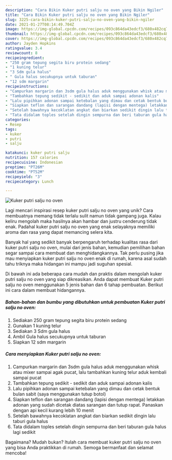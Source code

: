 ```yaml
---
description: "Cara Bikin Kuker putri salju no oven yang Bikin Ngiler"
title: "Cara Bikin Kuker putri salju no oven yang Bikin Ngiler"
slug: 3225-cara-bikin-kuker-putri-salju-no-oven-yang-bikin-ngiler
date: 2021-01-27T08:14:49.704Z
image: https://img-global.cpcdn.com/recipes/093c864da43edcf3/680x482cq70/kuker-putri-salju-no-oven-foto-resep-utama.jpg
thumbnail: https://img-global.cpcdn.com/recipes/093c864da43edcf3/680x482cq70/kuker-putri-salju-no-oven-foto-resep-utama.jpg
cover: https://img-global.cpcdn.com/recipes/093c864da43edcf3/680x482cq70/kuker-putri-salju-no-oven-foto-resep-utama.jpg
author: Jayden Hopkins
ratingvalue: 3.4
reviewcount: 8
recipeingredient:
- "250 gram tepung segita biru protein sedang"
- "1 kuning telur"
- "3 Sdm gula halus"
- " Gula halus secukupnya untuk taburan"
- "12 sdm margarin"
recipeinstructions:
- "Campurkan margarin dan 3sdm gula halus aduk menggunakan whisk atau mixer sampai agak pucat, lalu tambahkan kuning telur aduk kembali sampai pucat"
- "Tambahkan tepung sedikit - sedikit dan aduk sampai adonan kalis"
- "Lalu pipihkan adonan sampai ketebalan yang dimau dan cetak bentuk bulan sabit (saya menggunakan tutup botol)"
- "Siapkan teflon dan sarangan dandang (lapisi dengan mentega) letakkan adonan yang sudah dicetak diatas sarangan dan tutup rapat. Panaskan dengan api kecil kurang lebih 10 menit"
- "Setelah bawahnya kecoklatan angkat dan biarkan sedikit dingin lalu taburi gula halus"
- "Tata didalam toples setelah dingin sempurna dan beri taburan gula halus lagi sedikit"
categories:
- Resep
tags:
- kuker
- putri
- salju

katakunci: kuker putri salju 
nutrition: 157 calories
recipecuisine: Indonesian
preptime: "PT26M"
cooktime: "PT52M"
recipeyield: "3"
recipecategory: Lunch

---
```



![Kuker putri salju no oven](https://img-global.cpcdn.com/recipes/093c864da43edcf3/680x482cq70/kuker-putri-salju-no-oven-foto-resep-utama.jpg)

Lagi mencari inspirasi resep kuker putri salju no oven yang unik? Cara membuatnya memang tidak terlalu sulit namun tidak gampang juga. Kalau keliru mengolah maka hasilnya akan hambar dan justru cenderung tidak enak. Padahal kuker putri salju no oven yang enak selayaknya memiliki aroma dan rasa yang dapat memancing selera kita.



Banyak hal yang sedikit banyak berpengaruh terhadap kualitas rasa dari kuker putri salju no oven, mulai dari jenis bahan, kemudian pemilihan bahan segar sampai cara membuat dan menghidangkannya. Tak perlu pusing jika mau menyiapkan kuker putri salju no oven enak di rumah, karena asal sudah tahu triknya maka hidangan ini mampu jadi suguhan spesial.


Di bawah ini ada beberapa cara mudah dan praktis dalam mengolah kuker putri salju no oven yang siap dikreasikan. Anda dapat membuat Kuker putri salju no oven menggunakan 5 jenis bahan dan 6 tahap pembuatan. Berikut ini cara dalam membuat hidangannya.

<!--inarticleads1-->

##### Bahan-bahan dan bumbu yang dibutuhkan untuk pembuatan Kuker putri salju no oven:

1. Sediakan 250 gram tepung segita biru protein sedang
1. Gunakan 1 kuning telur
1. Sediakan 3 Sdm gula halus
1. Ambil  Gula halus secukupnya untuk taburan
1. Siapkan 12 sdm margarin




<!--inarticleads2-->

##### Cara menyiapkan Kuker putri salju no oven:

1. Campurkan margarin dan 3sdm gula halus aduk menggunakan whisk atau mixer sampai agak pucat, lalu tambahkan kuning telur aduk kembali sampai pucat
1. Tambahkan tepung sedikit - sedikit dan aduk sampai adonan kalis
1. Lalu pipihkan adonan sampai ketebalan yang dimau dan cetak bentuk bulan sabit (saya menggunakan tutup botol)
1. Siapkan teflon dan sarangan dandang (lapisi dengan mentega) letakkan adonan yang sudah dicetak diatas sarangan dan tutup rapat. Panaskan dengan api kecil kurang lebih 10 menit
1. Setelah bawahnya kecoklatan angkat dan biarkan sedikit dingin lalu taburi gula halus
1. Tata didalam toples setelah dingin sempurna dan beri taburan gula halus lagi sedikit




Bagaimana? Mudah bukan? Itulah cara membuat kuker putri salju no oven yang bisa Anda praktikkan di rumah. Semoga bermanfaat dan selamat mencoba!
